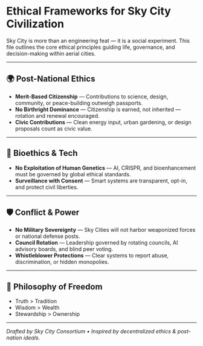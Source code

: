 # Ethical Frameworks for Sky City Civilization

Sky City is more than an engineering feat — it is a social experiment. This file outlines the core ethical principles guiding life, governance, and decision-making within aerial cities.

---

## 🌍 Post-National Ethics

- **Merit-Based Citizenship** — Contributions to science, design, community, or peace-building outweigh passports.
- **No Birthright Dominance** — Citizenship is earned, not inherited — rotation and renewal encouraged.
- **Civic Contributions** — Clean energy input, urban gardening, or design proposals count as civic value.

---

## 🧬 Bioethics & Tech

- **No Exploitation of Human Genetics** — AI, CRISPR, and bioenhancement must be governed by global ethical standards.
- **Surveillance with Consent** — Smart systems are transparent, opt-in, and protect civil liberties.

---

## 🛡️ Conflict & Power

- **No Military Sovereignty** — Sky Cities will not harbor weaponized forces or national defense posts.
- **Council Rotation** — Leadership governed by rotating councils, AI advisory boards, and blind peer voting.
- **Whistleblower Protections** — Clear systems to report abuse, discrimination, or hidden monopolies.

---

## 🧠 Philosophy of Freedom

- Truth > Tradition  
- Wisdom > Wealth  
- Stewardship > Ownership  

---

*Drafted by Sky City Consortium • Inspired by decentralized ethics & post-nation ideals.*
